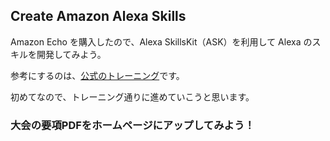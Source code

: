 ## Create Amazon Alexa Skills

Amazon Echo を購入したので、Alexa SkillsKit（ASK）を利用して Alexa のスキルを開発してみよう。

参考にするのは、[公式のトレーニング](https://developer.amazon.com/ja/alexa-skills-kit/training/building-a-skill)です。

初めてなので、トレーニング通りに進めていこうと思います。

### 大会の要項PDFをホームページにアップしてみよう！
